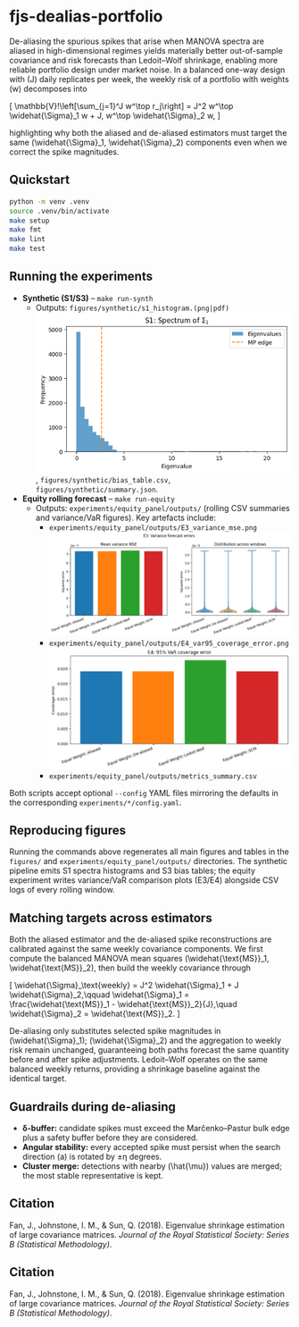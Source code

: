# fjs-dealias-portfolio

De-aliasing the spurious spikes that arise when MANOVA spectra are aliased in high-dimensional regimes yields materially better out-of-sample covariance and risk forecasts than Ledoit–Wolf shrinkage, enabling more reliable portfolio design under market noise. In a balanced one-way design with \(J\) daily replicates per week, the weekly risk of a portfolio with weights \(w\) decomposes into

\[
\mathbb{V}\!\left[\sum_{j=1}^J w^\top r_j\right] = J^2 w^\top \widehat{\Sigma}_1 w + J\, w^\top \widehat{\Sigma}_2 w,
\]

highlighting why both the aliased and de-aliased estimators must target the same \(\widehat{\Sigma}_1, \widehat{\Sigma}_2\) components even when we correct the spike magnitudes.

## Quickstart

```bash
python -m venv .venv
source .venv/bin/activate
make setup
make fmt
make lint
make test
```

## Running the experiments

- **Synthetic (S1/S3)** – `make run-synth`
  - Outputs: `figures/synthetic/s1_histogram.(png|pdf)` ![S1 histogram](figures/synthetic/s1_histogram.png), `figures/synthetic/bias_table.csv`, `figures/synthetic/summary.json`.
- **Equity rolling forecast** – `make run-equity`
  - Outputs: `experiments/equity_panel/outputs/` (rolling CSV summaries and variance/VaR figures). Key artefacts include:
    - `experiments/equity_panel/outputs/E3_variance_mse.png` ![E3 variance MSE](experiments/equity_panel/outputs/E3_variance_mse.png)
    - `experiments/equity_panel/outputs/E4_var95_coverage_error.png` ![E4 VaR coverage](experiments/equity_panel/outputs/E4_var95_coverage_error.png)
    - `experiments/equity_panel/outputs/metrics_summary.csv`

Both scripts accept optional `--config` YAML files mirroring the defaults in the corresponding `experiments/*/config.yaml`.

## Reproducing figures

Running the commands above regenerates all main figures and tables in the `figures/` and `experiments/equity_panel/outputs/` directories. The synthetic pipeline emits S1 spectra histograms and S3 bias tables; the equity experiment writes variance/VaR comparison plots (E3/E4) alongside CSV logs of every rolling window.

## Matching targets across estimators

Both the aliased estimator and the de-aliased spike reconstructions are calibrated against the same weekly covariance components. We first compute the balanced MANOVA mean squares \(\widehat{\text{MS}}_1, \widehat{\text{MS}}_2\), then build the weekly covariance through

\[
\widehat{\Sigma}_\text{weekly} = J^2 \widehat{\Sigma}_1 + J \widehat{\Sigma}_2,\qquad \widehat{\Sigma}_1 = \frac{\widehat{\text{MS}}_1 - \widehat{\text{MS}}_2}{J},\quad \widehat{\Sigma}_2 = \widehat{\text{MS}}_2.
\]

De-aliasing only substitutes selected spike magnitudes in \(\widehat{\Sigma}_1\); \(\widehat{\Sigma}_2\) and the aggregation to weekly risk remain unchanged, guaranteeing both paths forecast the same quantity before and after spike adjustments. Ledoit–Wolf operates on the same balanced weekly returns, providing a shrinkage baseline against the identical target.

## Guardrails during de-aliasing

- **δ-buffer:** candidate spikes must exceed the Marčenko–Pastur bulk edge plus a safety buffer before they are considered.
- **Angular stability:** every accepted spike must persist when the search direction \(a\) is rotated by ±η degrees.
- **Cluster merge:** detections with nearby \(\hat{\mu}\) values are merged; the most stable representative is kept.

## Citation

Fan, J., Johnstone, I. M., & Sun, Q. (2018). Eigenvalue shrinkage estimation of large covariance matrices. *Journal of the Royal Statistical Society: Series B (Statistical Methodology)*.

## Citation

Fan, J., Johnstone, I. M., & Sun, Q. (2018). Eigenvalue shrinkage estimation of large covariance matrices. *Journal of the Royal Statistical Society: Series B (Statistical Methodology)*.
